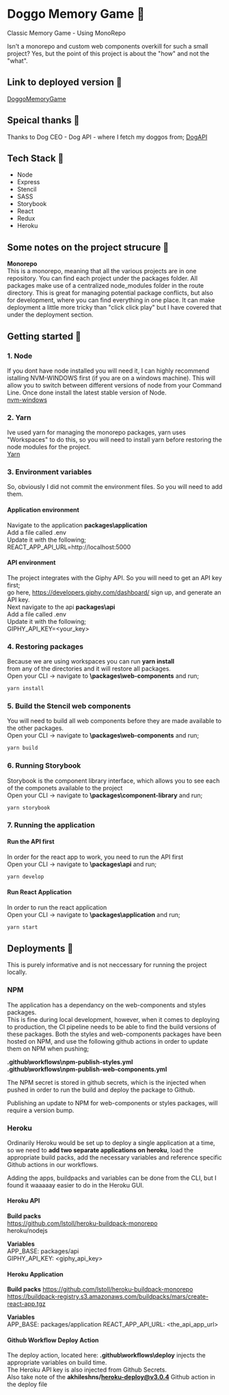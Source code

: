 # Doggo Memory Game :dog:
Classic Memory Game - Using MonoRepo

Isn't a monorepo and custom web components overkill for such a small project? 
Yes, but the point of this project is about the "how" and not the "what".

## Link to deployed version :bone:
[DoggoMemoryGame](https://doggo-memory-game-application.herokuapp.com/)

## Speical thanks :bone:
Thanks to Dog CEO - Dog API - where I fetch my doggos from;
[DogAPI](https://dog.ceo/dog-api/)

## Tech Stack :bone:
- Node
- Express
- Stencil
- SASS
- Storybook
- React
- Redux
- Heroku

## Some notes on the project strucure :bone:
**Monorepo**  
This is a monorepo, meaning that all the various projects are in one repository. You can find each project under the packages folder. All packages make use of a centralized node_modules folder in the route directory. This is great for managing potential package conflicts, but also for development, where you can find everything in one place. It can make deployment a little more tricky than "click click play" but I have covered that under the deployment section. 


## Getting started :bone:
### 1. Node  
If you dont have node installed you will need it, I can highly recommend istalling NVM-WINDOWS first (if you are on a windows machine).
This will allow you to switch between different versions of node from your Command Line.  Once done install the latest stable version of Node.    
[nvm-windows](https://github.com/coreybutler/nvm-windows)  


### 2. Yarn
Ive used yarn for managing the monorepo packages, yarn uses "Workspaces" to do this, so you will need to install yarn before restoring the node modules for the project.  
[Yarn](https://yarnpkg.com/en/docs/install#windows-stable)  

### 3. Environment variables
So, obviously I did not commit the environment files. So you will need to add them. 

#### Application environment
Navigate to the application **packages\application**  
Add a file called .env  
Update it with the following;  
REACT_APP_API_URL=http://localhost:5000  

#### API environment
The project integrates with the Giphy API. So you will need to get an API key first;  
go here, https://developers.giphy.com/dashboard/ sign up, and generate an API key.  
Next navigate to the api **packages\api**  
Add a file called .env  
Update it with the following;  
GIPHY_API_KEY=<your_key>  

### 4. Restoring packages
Because we are using workspaces you can run **yarn install**  
from any of the directories and it will restore all packages.  
Open your CLI -> navigate to **\packages\web-components** and run;  
```bash
yarn install
```

### 5. Build the Stencil web components
You will need to build all web components before they are made available to the other packages.  
Open your CLI -> navigate to **\packages\web-components** and run;  
```bash
yarn build
```  

### 6. Running Storybook
Storybook is the component library interface, which allows you to see each of the componets available to the project  
Open your CLI -> navigate to **\packages\component-library** and run;  
```bash
yarn storybook
```  

### 7. Running the application
#### Run the API first
In order for the react app to work, you need to run the API first  
Open your CLI -> navigate to **\packages\api** and run;  
```bash
yarn develop
```  

#### Run React Application
In order to run the react application  
Open your CLI -> navigate to **\packages\application** and run;  
```bash
yarn start
```  


## Deployments :bone:
This is purely informative and is not neccessary for running the project locally.

### NPM
The application has a dependancy on the web-components and styles packages.  
This is fine during local development, however, when it comes to deploying to production, 
the CI pipeline needs to be able to find the build versions of these packages.
Both the styles and web-components packages have been hosted on NPM, 
and use the following github actions in order to update them on NPM when pushing; 

**.github\workflows\npm-publish-styles.yml**  
**.github\workflows\npm-publish-web-components.yml**

The NPM secret is stored in github secrets, 
which is the injected when pushed in order to run the build and deploy the package to Github.  

Publishing an update to NPM for web-components or styles packages, will require a version bump.

### Heroku
Ordinarily Heroku would be set up to deploy a single application at a time, 
so we need to **add two separate applications on heroku**, load the appropriate build packs, 
add the necessary variables and reference specific Github actions in our workflows. 

Adding the apps, buildpacks and variables can be done from the CLI, but I found it waaaaay easier to do in the Heroku GUI. 

#### Heroku API

**Build packs**  
https://github.com/lstoll/heroku-buildpack-monorepo  
heroku/nodejs  

**Variables**    
APP_BASE: packages/api  
GIPHY_API_KEY: <giphy_api_key>

#### Heroku Application

**Build packs**
https://github.com/lstoll/heroku-buildpack-monorepo  
https://buildpack-registry.s3.amazonaws.com/buildpacks/mars/create-react-app.tgz  

**Variables**    
APP_BASE: packages/application
REACT_APP_API_URL: <the_api_app_url>

#### Github Workflow Deploy Action
The deploy action, located here: **.github\workflows\deploy** injects the appropriate variables on build time.  
The Heroku API key is also injected from Github Secrets.  
Also take note of the **akhileshns/heroku-deploy@v3.0.4** Github action in the deploy file  
